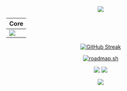 <div align="center">

  <img src="https://media.tenor.com/Z9SazAegMbIAAAAd/aurelius467385-yofukashi-no-uta.gif" />

| Core |
|------|
| [![](https://skillicons.dev/icons?i=js)](https://skillicons.dev) |

  [![GitHub Streak](https://streak-stats.demolab.com?user=lisanshidqifarizan&theme=dark&hide_border=true&border_radius=0&mode=weekly&card_width=500&card_height=200)](https://git.io/streak-stats)
  
  [![roadmap.sh](https://roadmap.sh/card/wide/64e75b13b128dce3cb6f9bb7?variant=dark&roadmaps=frontend%2Cjavascript%2Cnodejs%2Creact)](https://roadmap.sh)
  
  <img href="https://www.instagram.com/lisan.sf" src="https://img.shields.io/badge/Instagram-E4405F?style=for-the-badge&logo=instagram&logoColor=white" />
  <img href="https://wa.me/6283113810321" src="https://img.shields.io/badge/WhatsApp-25D366?style=for-the-badge&logo=whatsapp&logoColor=white" />
  <p>
    <img src="https://profile-counter.glitch.me/lisanshidqifarizan/count.svg?"  />
  </p>

</div>
